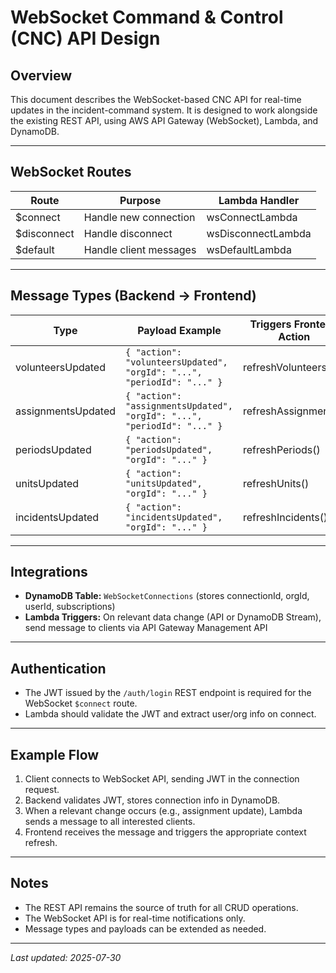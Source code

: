 # WebSocket Command & Control (CNC) API Design

## Overview
This document describes the WebSocket-based CNC API for real-time updates in the incident-command system. It is designed to work alongside the existing REST API, using AWS API Gateway (WebSocket), Lambda, and DynamoDB.

---

## WebSocket Routes

| Route         | Purpose                | Lambda Handler         |
|---------------|------------------------|------------------------|
| $connect      | Handle new connection  | wsConnectLambda        |
| $disconnect   | Handle disconnect      | wsDisconnectLambda     |
| $default      | Handle client messages | wsDefaultLambda        |

---

## Message Types (Backend → Frontend)

| Type                | Payload Example                                      | Triggers Frontend Action         |
|---------------------|------------------------------------------------------|----------------------------------|
| volunteersUpdated   | `{ "action": "volunteersUpdated", "orgId": "...", "periodId": "..." }`     | refreshVolunteers()              |
| assignmentsUpdated  | `{ "action": "assignmentsUpdated", "orgId": "...", "periodId": "..." }`    | refreshAssignments()             |
| periodsUpdated      | `{ "action": "periodsUpdated", "orgId": "..." }`                  | refreshPeriods()                 |
| unitsUpdated        | `{ "action": "unitsUpdated", "orgId": "..." }`                    | refreshUnits()                   |
| incidentsUpdated    | `{ "action": "incidentsUpdated", "orgId": "..." }`                | refreshIncidents()               |

---

## Integrations

- **DynamoDB Table:** `WebSocketConnections` (stores connectionId, orgId, userId, subscriptions)
- **Lambda Triggers:** On relevant data change (API or DynamoDB Stream), send message to clients via API Gateway Management API

---

## Authentication

- The JWT issued by the `/auth/login` REST endpoint is required for the WebSocket `$connect` route.
- Lambda should validate the JWT and extract user/org info on connect.

---

## Example Flow

1. Client connects to WebSocket API, sending JWT in the connection request.
2. Backend validates JWT, stores connection info in DynamoDB.
3. When a relevant change occurs (e.g., assignment update), Lambda sends a message to all interested clients.
4. Frontend receives the message and triggers the appropriate context refresh.

---

## Notes
- The REST API remains the source of truth for all CRUD operations.
- The WebSocket API is for real-time notifications only.
- Message types and payloads can be extended as needed.

---

_Last updated: 2025-07-30_
